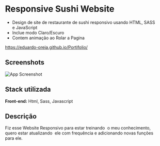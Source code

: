 
# Responsive Sushi Website


- Design de site de restaurante de sushi responsivo usando HTML, SASS e JavaScript
- Inclue modo Claro/Escuro
- Contem animação ao Rolar a Pagina


https://eduardo-oreia.github.io/Portifolio/


## Screenshots

![App Screenshot](https://raw.githubusercontent.com/Eduardo-Oreia/responsive-sushi/main/assets/img/website.png)


## Stack utilizada

**Front-end:** Html, Sass, Javascript




## Descrição
Fiz esse Website Responsivo para estar treinando 
o meu conhecimento, quero estar atualizando 
ele com
frequência e adicionando novas funções 
para ele.
